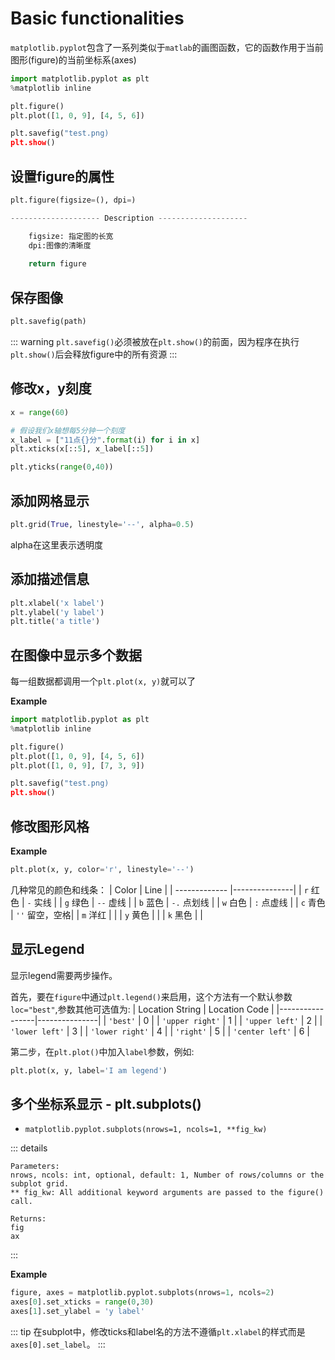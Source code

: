 # Basic functionalities
`matplotlib.pyplot`包含了一系列类似于`matlab`的画图函数，它的函数作用于当前图形(figure)的当前坐标系(axes)

``` python
import matplotlib.pyplot as plt
%matplotlib inline

plt.figure()
plt.plot([1, 0, 9], [4, 5, 6])

plt.savefig("test.png)
plt.show()
```

## 设置figure的属性
``` python
plt.figure(figsize=(), dpi=)

-------------------- Description --------------------

    figsize: 指定图的长宽
    dpi:图像的清晰度
    
    return figure
```

## 保存图像
``` python
plt.savefig(path)
```

::: warning
`plt.savefig()`必须被放在`plt.show()`的前面，因为程序在执行`plt.show()`后会释放figure中的所有资源
:::

## 修改x，y刻度
``` python
x = range(60)

# 假设我们x轴想每5分钟一个刻度
x_label = ["11点{}分".format(i) for i in x]
plt.xticks(x[::5], x_label[::5])

plt.yticks(range(0,40))
```

## 添加网格显示
``` python
plt.grid(True, linestyle='--', alpha=0.5)
```
alpha在这里表示透明度

## 添加描述信息
``` python
plt.xlabel('x label')
plt.ylabel('y label')
plt.title('a title')
```

## 在图像中显示多个数据
每一组数据都调用一个`plt.plot(x, y)`就可以了

**Example**

``` python
import matplotlib.pyplot as plt
%matplotlib inline

plt.figure()
plt.plot([1, 0, 9], [4, 5, 6])
plt.plot([1, 0, 9], [7, 3, 9])

plt.savefig("test.png)
plt.show()
```

## 修改图形风格

**Example**

``` python
plt.plot(x, y, color='r', linestyle='--')
```

几种常见的颜色和线条：
| Color         | Line          |
| ------------- |---------------|
| `r` 红色      | `-` 实线       |
| `g` 绿色      | `--` 虚线      |
| `b` 蓝色      | `-.` 点划线    |
| `w` 白色      | `:` 点虚线     |
| `c` 青色      | `''` 留空，空格|
| `m` 洋红      |               |
| `y` 黄色      |               |
| `k` 黑色      |               |

## 显示Legend
显示legend需要两步操作。

首先，要在`figure`中通过`plt.legend()`来启用，这个方法有一个默认参数`loc="best"`,参数其他可选值为:
| Location String | Location Code |
|-----------------|---------------|
| `'best'`        | 0             |
| `'upper right'` | 1             |
| `'upper left'`  | 2             |
| `'lower left'`  | 3             |
| `'lower right'` | 4             |
| `'right'`       | 5             |
| `'center left'` | 6             |

第二步，在`plt.plot()`中加入`label`参数，例如:

``` python
plt.plot(x, y, label='I am legend')
```

## 多个坐标系显示 - plt.subplots()
* `matplotlib.pyplot.subplots(nrows=1, ncols=1, **fig_kw)`

::: details
```
Parameters:
nrows, ncols: int, optional, default: 1, Number of rows/columns or the subplot grid.
** fig_kw: All additional keyword arguments are passed to the figure() call.

Returns:
fig
ax
```
:::

**Example**
``` python
figure, axes = matplotlib.pyplot.subplots(nrows=1, ncols=2)
axes[0].set_xticks = range(0,30)
axes[1].set_ylabel = 'y label'
```

::: tip
在subplot中，修改ticks和label名的方法不遵循`plt.xlabel`的样式而是`axes[0].set_label`。
:::

